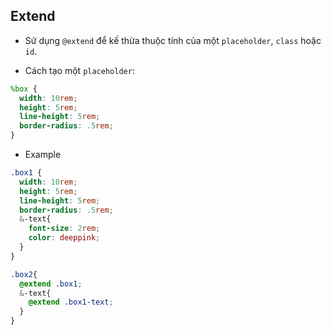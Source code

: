 ## Extend
  - Sử dụng `@extend` để kế thừa thuộc tính của một `placeholder`, `class` hoặc `id`.
  
  - Cách tạo một `placeholder`:
  ```scss
  %box {
    width: 10rem;
    height: 5rem;
    line-height: 5rem;
    border-radius: .5rem;
  }
  ```
  
  - Example 
  ```scss
  .box1 {
    width: 10rem;
    height: 5rem;
    line-height: 5rem;
    border-radius: .5rem;
    &-text{
      font-size: 2rem;
      color: deeppink;
    }
  }
  
  .box2{
    @extend .box1;
    &-text{
      @extend .box1-text;
    }
  }
  
  ```

